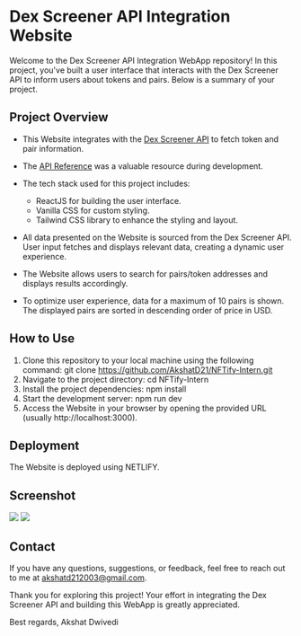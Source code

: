 # Dex Screener API Integration Website

Welcome to the Dex Screener API Integration WebApp repository! In this project, you've built a user interface that interacts with the Dex Screener API to inform users about tokens and pairs. Below is a summary of your project.

## Project Overview

- This Website integrates with the [Dex Screener API](https://api.dexscreener.com/latest/dex/tokens/:tokenAddreses) to fetch token and pair information.

- The [API Reference](https://docs.dexscreener.com/api/reference) was a valuable resource during development.

- The tech stack used for this project includes:
  - ReactJS for building the user interface.
  - Vanilla CSS for custom styling.
  - Tailwind CSS library to enhance the styling and layout.

- All data presented on the Website is sourced from the Dex Screener API. User input fetches and displays relevant data, creating a dynamic user experience.

- The Website allows users to search for pairs/token addresses and displays results accordingly.

- To optimize user experience, data for a maximum of 10 pairs is shown. The displayed pairs are sorted in descending order of price in USD.

## How to Use

1. Clone this repository to your local machine using the following command: git clone https://github.com/AkshatD21/NFTify-Intern.git
2. Navigate to the project directory: cd NFTify-Intern
3. Install the project dependencies: npm install
4. Start the development server: npm run dev
5. Access the Website in your browser by opening the provided URL (usually http://localhost:3000).

## Deployment

The Website is deployed using NETLIFY.

## Screenshot
<img src="https://github.com/AkshatD21/NFTify-Intern/assets/100838001/8194cfc3-a421-4800-9cb5-26bb92be74be" />
<img src="https://github.com/AkshatD21/NFTify-Intern/assets/100838001/97a2c75d-f341-42a9-8a83-3bfed3e33baa"/>

## Contact

If you have any questions, suggestions, or feedback, feel free to reach out to me at [akshatd212003@gmail.com](mailto:akshatd212003@gmail.com).

Thank you for exploring this project! Your effort in integrating the Dex Screener API and building this WebApp is greatly appreciated.

Best regards,
Akshat Dwivedi




